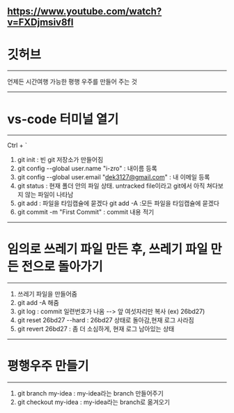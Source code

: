 ## https://www.youtube.com/watch?v=FXDjmsiv8fI

# 깃허브

---

언제든 시간여행 가능한 평행 우주를 만들어 주는 것

---

# vs-code 터미널 열기

---

Ctrl + `

1. git init : 빈 git 저장소가 만들어짐
1. git config --global user.name "i-zro" : 내이름 등록
1. git config --global user.email "dek3127@gmail.com" : 내 이메일 등록
1. git status : 현재 폴더 안의 파일 상태. untracked file이라고 git에서 아직 쳐다보지 않는 파일이 나타남
1. git add : 파일을 타임캡슐에 묻겠다
   git add -A :모든 파일을 타임캡슐에 묻겠다
1. git commit -m "First Commit" : commit 내용 적기

---

# 임의로 쓰레기 파일 만든 후, 쓰레기 파일 만든 전으로 돌아가기

---

1. 쓰레기 파일을 만들어줌
1. git add -A 해줌
1. git log : commit 일련번호가 나옴 --> 앞 여섯자리만 복사 (ex) 26bd27)
1. git reset 26bd27 --hard : 26bd27 상태로 돌아감,현재 로그 사라짐
1. git revert 26bd27 : 좀 더 소심하게, 현재 로그 남아있는 상태

---

# 평행우주 만들기

---

1. git branch my-idea : my-idea라는 branch 만들어주기
1. git checkout my-idea : my-idea라는 branch로 옮겨오기
